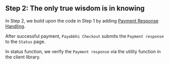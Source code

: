 ## Step 2: The only true wisdom is in knowing

In Step 2, we build upon the code in Step 1 by adding [Payment Response Handling](https://payabbhi.com/docs/integration/#verification-of-payment-response).

After successful payment, `Payabbhi Checkout` submits the `Payment response` to the `Status` page.

In status function, we verify the `Payment response` via the utility function in the client library.
